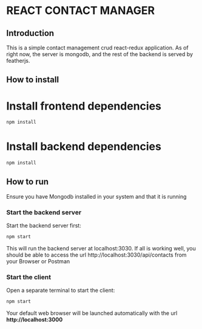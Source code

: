 # REACT CONTACT MANAGER

## Introduction
This is a simple contact management crud react-redux application. As of right now, the server is mongodb, and the rest of the backend is served by featherjs.
##  How to install


# Install frontend dependencies
```bash
npm install
```
# Install backend dependencies

```bash
npm install
```



## How to run
Ensure you have Mongodb installed in your system and that it is running

### Start the backend server
Start the backend server first:

```bash
npm start
```
This will run the backend server at localhost:3030. If all is working well, you should be able to access the url http://localhost:3030/api/contacts from your Browser or Postman

### Start the client
Open a separate terminal to start the client:

```bash
npm start
```

Your default web browser will be launched automatically with the url **http://localhost:3000**
